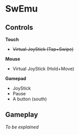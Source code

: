 # SwEmu

## Controls

**Touch**

- ~~Virtual JoyStick (Tap+Swipe)~~

**Mouse**

- Virtual JoyStick (Hold+Move)

**Gamepad**

- JoyStick
- Pause
- A button (south)

## Gameplay

*To be explained*